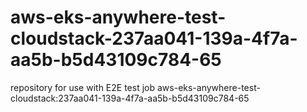 # aws-eks-anywhere-test-cloudstack-237aa041-139a-4f7a-aa5b-b5d43109c784-65
repository for use with E2E test job aws-eks-anywhere-test-cloudstack:237aa041-139a-4f7a-aa5b-b5d43109c784-65
